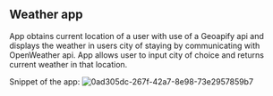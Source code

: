 ## Weather app

App obtains current location of a user with use of a Geoapify api and displays the weather in users city of staying by communicating with OpenWeather api.
App allows user to input city of choice and returns current weather in that location.

Snippet of the app:
![0ad305dc-267f-42a7-8e98-73e2957859b7](https://github.com/jankier/weather-app/assets/137533379/f43dd027-2e58-46bb-85e7-6e0d0a9688f0)

